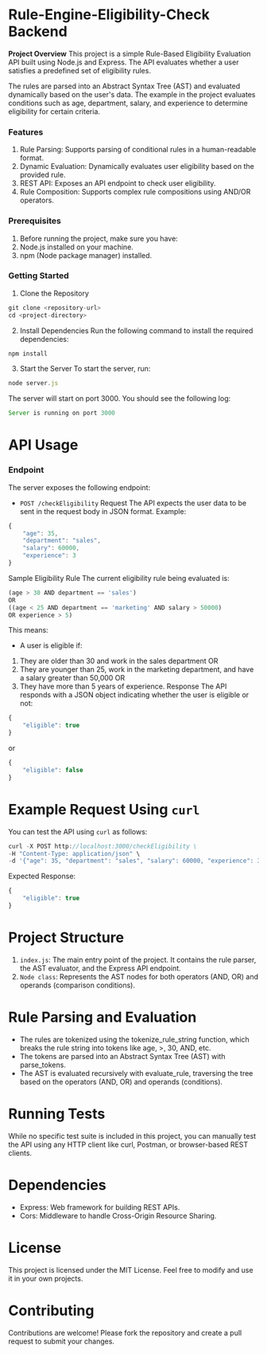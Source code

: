 # Rule-Engine-Eligibility-Check Backend
**Project Overview**
This project is a simple Rule-Based Eligibility Evaluation API built using Node.js and Express. The API evaluates whether a user satisfies a predefined set of eligibility rules.

The rules are parsed into an Abstract Syntax Tree (AST) and evaluated dynamically based on the user's data. The example in the project evaluates conditions such as age, department, salary, and experience to determine eligibility for certain criteria.

### Features 
1. Rule Parsing: Supports parsing of conditional rules in a human-readable format.
1. Dynamic Evaluation: Dynamically evaluates user eligibility based on the provided rule.
1. REST API: Exposes an API endpoint to check user eligibility.
1. Rule Composition: Supports complex rule compositions using AND/OR operators.

### Prerequisites
1. Before running the project, make sure you have:
1. Node.js installed on your machine.
1. npm (Node package manager) installed.

### Getting Started
1. Clone the Repository
```javascript
git clone <repository-url>
cd <project-directory>
```
2. Install Dependencies
Run the following command to install the required dependencies:
```javascript
npm install
```

3. Start the Server
To start the server, run:
```javascript
node server.js
```

The server will start on port 3000. You should see the following log:
```javascript
Server is running on port 3000
```
# API Usage
### Endpoint
The server exposes the following endpoint:
* `POST /checkEligibility`
Request
The API expects the user data to be sent in the request body in JSON format. Example:
```javascript
{
    "age": 35,
    "department": "sales",
    "salary": 60000,
    "experience": 3
}
```
Sample Eligibility Rule
The current eligibility rule being evaluated is:
```javascript
(age > 30 AND department == 'sales') 
OR 
((age < 25 AND department == 'marketing' AND salary > 50000) 
OR experience > 5)
```
This means:

* A user is eligible if:
1. They are older than 30 and work in the sales department OR
1. They are younger than 25, work in the marketing department, and have a salary greater than 50,000 OR
1. They have more than 5 years of experience.
Response
The API responds with a JSON object indicating whether the user is eligible or not:
```javascript
{
    "eligible": true
}
```
or
```javascript
{
    "eligible": false
}
```
# Example Request Using `curl`
You can test the API using `curl` as follows:
```javascript
curl -X POST http://localhost:3000/checkEligibility \
-H "Content-Type: application/json" \
-d '{"age": 35, "department": "sales", "salary": 60000, "experience": 3}'
```
Expected Response:
```javascript
{
    "eligible": true
}
```
# Project Structure
1. `index.js`: The main entry point of the project. It contains the rule parser, the AST evaluator, and the Express API endpoint.
1. `Node class`: Represents the AST nodes for both operators (AND, OR) and operands (comparison conditions).
# Rule Parsing and Evaluation
* The rules are tokenized using the tokenize_rule_string function, which breaks the rule string into tokens like age, >, 30, AND, etc.
* The tokens are parsed into an Abstract Syntax Tree (AST) with parse_tokens.
* The AST is evaluated recursively with evaluate_rule, traversing the tree based on the operators (AND, OR) and operands (conditions).
# Running Tests
While no specific test suite is included in this project, you can manually test the API using any HTTP client like curl, Postman, or browser-based REST clients.
# Dependencies
* Express: Web framework for building REST APIs.
* Cors: Middleware to handle Cross-Origin Resource Sharing.
# License
This project is licensed under the MIT License. Feel free to modify and use it in your own projects.

# Contributing
Contributions are welcome! Please fork the repository and create a pull request to submit your changes.





